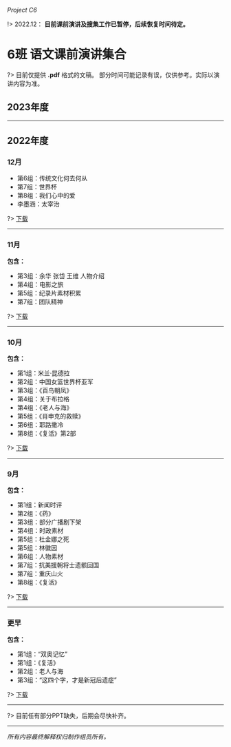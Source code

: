 _Project C6_

!> 2022.12： **目前课前演讲及搜集工作已暂停，后续恢复时间待定。**
# 6班 语文课前演讲集合

?> 目前仅提供 **.pdf** 格式的文稿。
部分时间可能记录有误，仅供参考。实际以演讲内容为准。

## 2023年度
- - - -
## 2022年度

### 12月

- 第6组：传统文化何去何从
- 第7组：世界杯
- 第8组：我们心中的爱
- 李墨涵：太宰治

?> [下载](https://c6-files.oss-cn-nanjing.aliyuncs.com/11%E6%9C%88.zip)
- - - -
### 11月

**包含：**

- 第3组：余华 张岱 王维 人物介绍
- 第4组：电影之旅
- 第5组：纪录片素材积累
- 第7组：团队精神

?> [下载](https://c6-files.oss-cn-nanjing.aliyuncs.com/11%E6%9C%88.zip)
- - - -
### 10月

**包含：**

- 第1组：米兰·昆德拉
- 第2组：中国女篮世界杯亚军
- 第3组：《百鸟朝凤》
- 第4组：关于布拉格
- 第4组：《老人与海》
- 第5组：《肖申克的救赎》
- 第6组：耶路撒冷
- 第8组：《复活》第2部

?> [下载](https://c6-files.oss-cn-nanjing.aliyuncs.com/10%E6%9C%88.zip)
- - - -
### 9月

**包含：**

- 第1组：新闻时评
- 第2组：《药》
- 第3组：部分广播剧下架
- 第4组：时政素材
- 第5组：杜金娜之死
- 第5组：林徽因
- 第6组：人物素材
- 第7组：抗美援朝将士遗骸回国
- 第7组：重庆山火
- 第8组：《复活》

?> [下载](https://c6-files.oss-cn-nanjing.aliyuncs.com/9%E6%9C%88.zip)
- - - -
### 更早

**包含：**

- 第1组：“双奥记忆”
- 第1组：《复活》
- 第2组：老人与海
- 第3组：“这四个字，才是新冠后遗症”

?> [下载](https://c6-files.oss-cn-nanjing.aliyuncs.com/9%E6%9C%88%E4%BB%A5%E5%89%8D.zip)
- - - -
?> 目前任有部分PPT缺失，后期会尽快补齐。
- - - -
_所有内容最终解释权归制作组员所有。_
